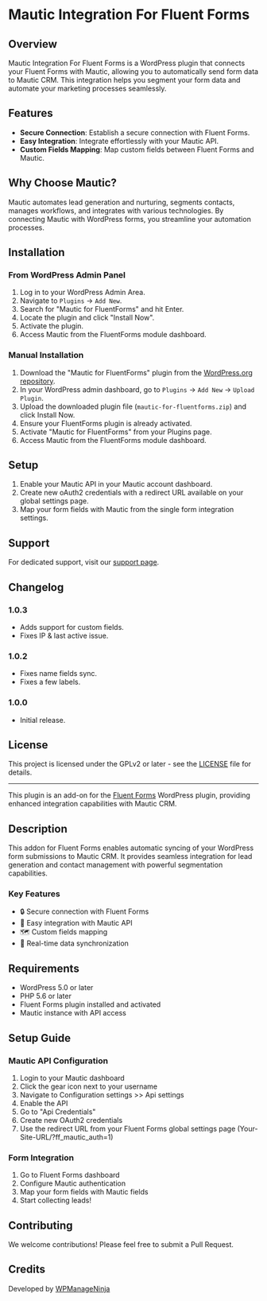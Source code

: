 # Mautic Integration For Fluent Forms

## Overview

Mautic Integration For Fluent Forms is a WordPress plugin that connects your Fluent Forms with Mautic, allowing you to automatically send form data to Mautic CRM. This integration helps you segment your form data and automate your marketing processes seamlessly.

## Features

- **Secure Connection**: Establish a secure connection with Fluent Forms.
- **Easy Integration**: Integrate effortlessly with your Mautic API.
- **Custom Fields Mapping**: Map custom fields between Fluent Forms and Mautic.

## Why Choose Mautic?

Mautic automates lead generation and nurturing, segments contacts, manages workflows, and integrates with various technologies. By connecting Mautic with WordPress forms, you streamline your automation processes.

## Installation

### From WordPress Admin Panel

1. Log in to your WordPress Admin Area.
2. Navigate to `Plugins` -> `Add New`.
3. Search for "Mautic for FluentForms" and hit Enter.
4. Locate the plugin and click "Install Now".
5. Activate the plugin.
6. Access Mautic from the FluentForms module dashboard.

### Manual Installation

1. Download the "Mautic for FluentForms" plugin from the [WordPress.org repository](https://wordpress.org/plugins/mautic-for-fluentforms/).
2. In your WordPress admin dashboard, go to `Plugins` -> `Add New` -> `Upload Plugin`.
3. Upload the downloaded plugin file (`mautic-for-fluentforms.zip`) and click Install Now.
4. Ensure your FluentForms plugin is already activated.
5. Activate "Mautic for FluentForms" from your Plugins page.
6. Access Mautic from the FluentForms module dashboard.

## Setup

1. Enable your Mautic API in your Mautic account dashboard.
2. Create new oAuth2 credentials with a redirect URL available on your global settings page.
3. Map your form fields with Mautic from the single form integration settings.

## Support

For dedicated support, visit our [support page](https://wpmanageninja.com/support-tickets/).

## Changelog

### 1.0.3
- Adds support for custom fields.
- Fixes IP & last active issue.

### 1.0.2
- Fixes name fields sync.
- Fixes a few labels.

### 1.0.0
- Initial release.

## License

This project is licensed under the GPLv2 or later - see the [LICENSE](https://www.gnu.org/licenses/gpl-2.0.html) file for details.

---

This plugin is an add-on for the [Fluent Forms](https://fluentforms.com/) WordPress plugin, providing enhanced integration capabilities with Mautic CRM.

## Description
This addon for Fluent Forms enables automatic syncing of your WordPress form submissions to Mautic CRM. It provides seamless integration for lead generation and contact management with powerful segmentation capabilities.

### Key Features
- 🔒 Secure connection with Fluent Forms
- 🔌 Easy integration with Mautic API
- 🗺️ Custom fields mapping
- 📱 Real-time data synchronization

## Requirements
- WordPress 5.0 or later
- PHP 5.6 or later
- Fluent Forms plugin installed and activated
- Mautic instance with API access

## Setup Guide

### Mautic API Configuration
1. Login to your Mautic dashboard
2. Click the gear icon next to your username
3. Navigate to Configuration settings >> Api settings
4. Enable the API
5. Go to "Api Credentials"
6. Create new OAuth2 credentials
7. Use the redirect URL from your Fluent Forms global settings page (Your-Site-URL/?ff_mautic_auth=1)

### Form Integration
1. Go to Fluent Forms dashboard
2. Configure Mautic authentication
3. Map your form fields with Mautic fields
4. Start collecting leads!

## Contributing
We welcome contributions! Please feel free to submit a Pull Request.

## Credits
Developed by [WPManageNinja](https://wpmanageninja.com/) 

